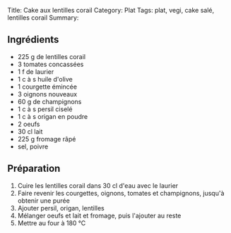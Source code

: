 Title: Cake aux lentilles corail
Category: Plat
Tags: plat, vegi, cake salé, lentilles corail
Summary: 

## Ingrédients

- 225 g de lentilles corail
- 3 tomates concassées
- 1 f de laurier
- 1 c à s huile d'olive
- 1 courgette émincée
- 3 oignons nouveaux
- 60 g de champignons
- 1 c à s persil ciselé
- 1 c à s origan en poudre
- 2 oeufs
- 30 cl lait
- 225 g fromage râpé
- sel, poivre


## Préparation
1. Cuire les lentilles corail dans 30 cl d'eau avec le laurier
2. Faire revenir les courgettes, oignons, tomates et champignons, jusqu'à obtenir une purée
3. Ajouter persil, origan, lentilles
4. Mélanger oeufs et lait et fromage, puis l'ajouter au reste
5. Mettre au four à 180 °C